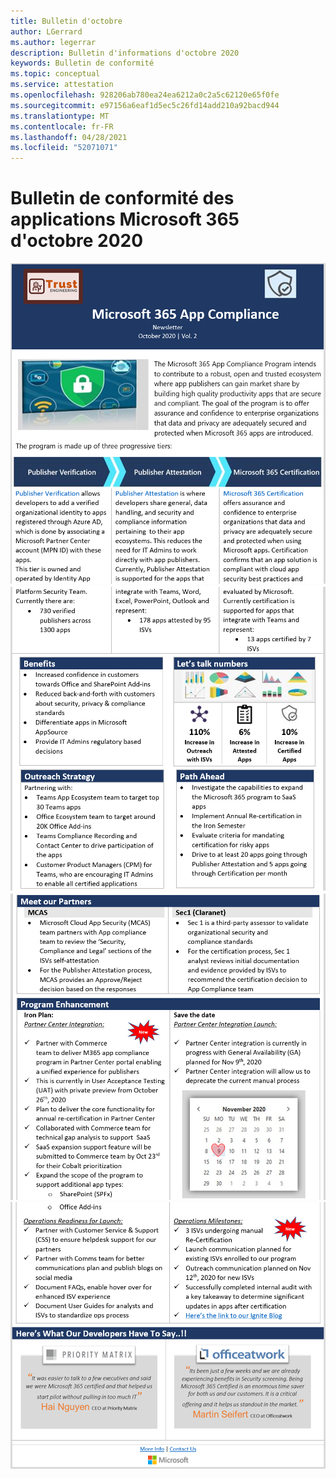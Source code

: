 ```yaml
---
title: Bulletin d'octobre
author: LGerrard
ms.author: legerrar
description: Bulletin d'informations d'octobre 2020
keywords: Bulletin de conformité
ms.topic: conceptual
ms.service: attestation
ms.openlocfilehash: 928206ab780ea24ea6212a0c2a5c62120e65f0fe
ms.sourcegitcommit: e97156a6eaf1d5ec5c26fd14add210a92bacd944
ms.translationtype: MT
ms.contentlocale: fr-FR
ms.lasthandoff: 04/28/2021
ms.locfileid: "52071071"
---
```

# <a name="october-2020-microsoft-365-app-compliance-newsletter"></a>Bulletin de conformité des applications Microsoft 365 d'octobre 2020

![Alt text ](../media/Oct_SS1_New.png)
 ![ Alt text Alt text ](../media/Oct_SS2.PNG)
 ![ ](../media/Oct_SS3.PNG)
 ![ Alt text](../media/Oct_SS4.PNG)

